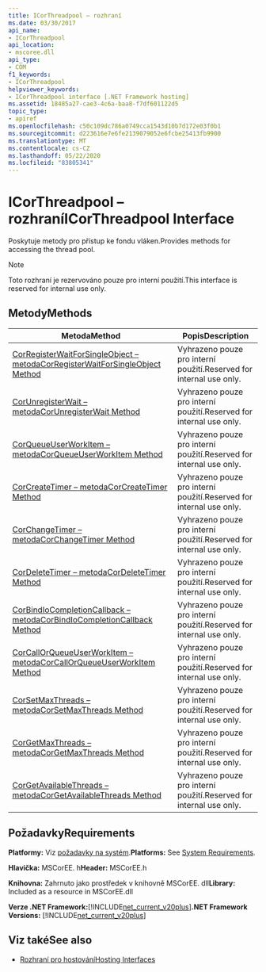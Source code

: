 ```yaml
---
title: ICorThreadpool – rozhraní
ms.date: 03/30/2017
api_name:
- ICorThreadpool
api_location:
- mscoree.dll
api_type:
- COM
f1_keywords:
- ICorThreadpool
helpviewer_keywords:
- ICorThreadpool interface [.NET Framework hosting]
ms.assetid: 18485a27-cae3-4c6a-baa8-f7df601122d5
topic_type:
- apiref
ms.openlocfilehash: c50c109dc786a0749cca1543d10b7d172e03f0b1
ms.sourcegitcommit: d223616e7e6fe2139079052e6fcbe25413fb9900
ms.translationtype: MT
ms.contentlocale: cs-CZ
ms.lasthandoff: 05/22/2020
ms.locfileid: "83805341"
---
```

# <a name="icorthreadpool-interface"></a><span data-ttu-id="fcc10-102">ICorThreadpool – rozhraní</span><span class="sxs-lookup"><span data-stu-id="fcc10-102">ICorThreadpool Interface</span></span>
<span data-ttu-id="fcc10-103">Poskytuje metody pro přístup ke fondu vláken.</span><span class="sxs-lookup"><span data-stu-id="fcc10-103">Provides methods for accessing the thread pool.</span></span>  
  
> [!NOTE]
> <span data-ttu-id="fcc10-104">Toto rozhraní je rezervováno pouze pro interní použití.</span><span class="sxs-lookup"><span data-stu-id="fcc10-104">This interface is reserved for internal use only.</span></span>  
  
## <a name="methods"></a><span data-ttu-id="fcc10-105">Metody</span><span class="sxs-lookup"><span data-stu-id="fcc10-105">Methods</span></span>  
  
|<span data-ttu-id="fcc10-106">Metoda</span><span class="sxs-lookup"><span data-stu-id="fcc10-106">Method</span></span>|<span data-ttu-id="fcc10-107">Popis</span><span class="sxs-lookup"><span data-stu-id="fcc10-107">Description</span></span>|  
|------------|-----------------|  
|[<span data-ttu-id="fcc10-108">CorRegisterWaitForSingleObject – metoda</span><span class="sxs-lookup"><span data-stu-id="fcc10-108">CorRegisterWaitForSingleObject Method</span></span>](icorthreadpool-corregisterwaitforsingleobject-method.md)|<span data-ttu-id="fcc10-109">Vyhrazeno pouze pro interní použití.</span><span class="sxs-lookup"><span data-stu-id="fcc10-109">Reserved for internal use only.</span></span>|  
|[<span data-ttu-id="fcc10-110">CorUnregisterWait – metoda</span><span class="sxs-lookup"><span data-stu-id="fcc10-110">CorUnregisterWait Method</span></span>](icorthreadpool-corunregisterwait-method.md)|<span data-ttu-id="fcc10-111">Vyhrazeno pouze pro interní použití.</span><span class="sxs-lookup"><span data-stu-id="fcc10-111">Reserved for internal use only.</span></span>|  
|[<span data-ttu-id="fcc10-112">CorQueueUserWorkItem – metoda</span><span class="sxs-lookup"><span data-stu-id="fcc10-112">CorQueueUserWorkItem Method</span></span>](icorthreadpool-corqueueuserworkitem-method.md)|<span data-ttu-id="fcc10-113">Vyhrazeno pouze pro interní použití.</span><span class="sxs-lookup"><span data-stu-id="fcc10-113">Reserved for internal use only.</span></span>|  
|[<span data-ttu-id="fcc10-114">CorCreateTimer – metoda</span><span class="sxs-lookup"><span data-stu-id="fcc10-114">CorCreateTimer Method</span></span>](icorthreadpool-corcreatetimer-method.md)|<span data-ttu-id="fcc10-115">Vyhrazeno pouze pro interní použití.</span><span class="sxs-lookup"><span data-stu-id="fcc10-115">Reserved for internal use only.</span></span>|  
|[<span data-ttu-id="fcc10-116">CorChangeTimer – metoda</span><span class="sxs-lookup"><span data-stu-id="fcc10-116">CorChangeTimer Method</span></span>](icorthreadpool-corchangetimer-method.md)|<span data-ttu-id="fcc10-117">Vyhrazeno pouze pro interní použití.</span><span class="sxs-lookup"><span data-stu-id="fcc10-117">Reserved for internal use only.</span></span>|  
|[<span data-ttu-id="fcc10-118">CorDeleteTimer – metoda</span><span class="sxs-lookup"><span data-stu-id="fcc10-118">CorDeleteTimer Method</span></span>](icorthreadpool-cordeletetimer-method.md)|<span data-ttu-id="fcc10-119">Vyhrazeno pouze pro interní použití.</span><span class="sxs-lookup"><span data-stu-id="fcc10-119">Reserved for internal use only.</span></span>|  
|[<span data-ttu-id="fcc10-120">CorBindIoCompletionCallback – metoda</span><span class="sxs-lookup"><span data-stu-id="fcc10-120">CorBindIoCompletionCallback Method</span></span>](icorthreadpool-corbindiocompletioncallback-method.md)|<span data-ttu-id="fcc10-121">Vyhrazeno pouze pro interní použití.</span><span class="sxs-lookup"><span data-stu-id="fcc10-121">Reserved for internal use only.</span></span>|  
|[<span data-ttu-id="fcc10-122">CorCallOrQueueUserWorkItem – metoda</span><span class="sxs-lookup"><span data-stu-id="fcc10-122">CorCallOrQueueUserWorkItem Method</span></span>](icorthreadpool-corcallorqueueuserworkitem-method.md)|<span data-ttu-id="fcc10-123">Vyhrazeno pouze pro interní použití.</span><span class="sxs-lookup"><span data-stu-id="fcc10-123">Reserved for internal use only.</span></span>|  
|[<span data-ttu-id="fcc10-124">CorSetMaxThreads – metoda</span><span class="sxs-lookup"><span data-stu-id="fcc10-124">CorSetMaxThreads Method</span></span>](icorthreadpool-corsetmaxthreads-method.md)|<span data-ttu-id="fcc10-125">Vyhrazeno pouze pro interní použití.</span><span class="sxs-lookup"><span data-stu-id="fcc10-125">Reserved for internal use only.</span></span>|  
|[<span data-ttu-id="fcc10-126">CorGetMaxThreads – metoda</span><span class="sxs-lookup"><span data-stu-id="fcc10-126">CorGetMaxThreads Method</span></span>](icorthreadpool-corgetmaxthreads-method.md)|<span data-ttu-id="fcc10-127">Vyhrazeno pouze pro interní použití.</span><span class="sxs-lookup"><span data-stu-id="fcc10-127">Reserved for internal use only.</span></span>|  
|[<span data-ttu-id="fcc10-128">CorGetAvailableThreads – metoda</span><span class="sxs-lookup"><span data-stu-id="fcc10-128">CorGetAvailableThreads Method</span></span>](icorthreadpool-corgetavailablethreads-method.md)|<span data-ttu-id="fcc10-129">Vyhrazeno pouze pro interní použití.</span><span class="sxs-lookup"><span data-stu-id="fcc10-129">Reserved for internal use only.</span></span>|  
  
## <a name="requirements"></a><span data-ttu-id="fcc10-130">Požadavky</span><span class="sxs-lookup"><span data-stu-id="fcc10-130">Requirements</span></span>  
 <span data-ttu-id="fcc10-131">**Platformy:** Viz [požadavky na systém](../../get-started/system-requirements.md).</span><span class="sxs-lookup"><span data-stu-id="fcc10-131">**Platforms:** See [System Requirements](../../get-started/system-requirements.md).</span></span>  
  
 <span data-ttu-id="fcc10-132">**Hlavička:** MSCorEE. h</span><span class="sxs-lookup"><span data-stu-id="fcc10-132">**Header:** MSCorEE.h</span></span>  
  
 <span data-ttu-id="fcc10-133">**Knihovna:** Zahrnuto jako prostředek v knihovně MSCorEE. dll</span><span class="sxs-lookup"><span data-stu-id="fcc10-133">**Library:** Included as a resource in MSCorEE.dll</span></span>  
  
 <span data-ttu-id="fcc10-134">**Verze .NET Framework:**[!INCLUDE[net_current_v20plus](../../../../includes/net-current-v20plus-md.md)]</span><span class="sxs-lookup"><span data-stu-id="fcc10-134">**.NET Framework Versions:** [!INCLUDE[net_current_v20plus](../../../../includes/net-current-v20plus-md.md)]</span></span>  
  
## <a name="see-also"></a><span data-ttu-id="fcc10-135">Viz také</span><span class="sxs-lookup"><span data-stu-id="fcc10-135">See also</span></span>

- [<span data-ttu-id="fcc10-136">Rozhraní pro hostování</span><span class="sxs-lookup"><span data-stu-id="fcc10-136">Hosting Interfaces</span></span>](hosting-interfaces.md)
